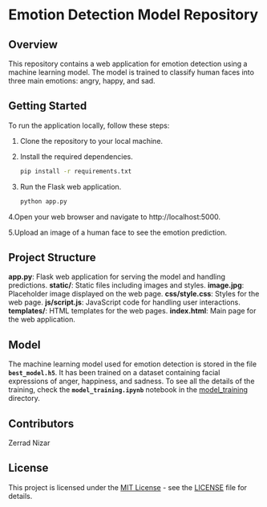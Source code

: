 # Emotion Detection Model Repository

## Overview

This repository contains a web application for emotion detection using a machine learning model. The model is trained to classify human faces into three main emotions: angry, happy, and sad.

## Getting Started

To run the application locally, follow these steps:

1. Clone the repository to your local machine.
   
2. Install the required dependencies.
   ```bash
   pip install -r requirements.txt
   ```
   
3. Run the Flask web application.
   ```bash
   python app.py
   ```
   
4.Open your web browser and navigate to http://localhost:5000.

5.Upload an image of a human face to see the emotion prediction.

## Project Structure

**app.py**: Flask web application for serving the model and handling predictions.
**static/**: Static files including images and styles.
**image.jpg**: Placeholder image displayed on the web page.
**css/style.css**: Styles for the web page.
**js/script.js**: JavaScript code for handling user interactions.
**templates/**: HTML templates for the web pages.
**index.html**: Main page for the web application.

## Model
The machine learning model used for emotion detection is stored in the file **`best_model.h5`**. It has been trained on a dataset containing facial expressions of anger, happiness, and sadness. To see all the details of the training, check the **`model_training.ipynb`** notebook in the [model_training](model_training) directory.


## Contributors
Zerrad Nizar

## License

This project is licensed under the [MIT License](LICENSE) - see the [LICENSE](LICENSE) file for details.








